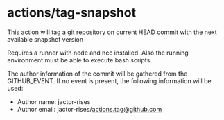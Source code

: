 # actions/tag-snapshot

This action will tag a git repository on current HEAD commit with the next available snapshot version

Requires a runner with node and ncc installed. Also the running environment must be able to execute
bash scripts.

The author information of the commit will be gathered from the GITHUB_EVENT. If no event is present, the
following information will be used:
- Author name: jactor-rises
- Author email: jactor-rises/actions.tag@github.com
